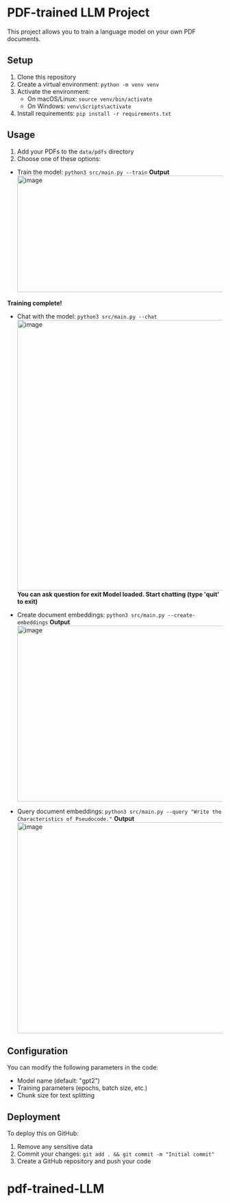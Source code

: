 # PDF-trained LLM Project

This project allows you to train a language model on your own PDF documents.

## Setup

1. Clone this repository
2. Create a virtual environment: `python -m venv venv`
3. Activate the environment:
   - On macOS/Linux: `source venv/bin/activate`
   - On Windows: `venv\Scripts\activate`
4. Install requirements: `pip install -r requirements.txt`

## Usage

1. Add your PDFs to the `data/pdfs` directory
2. Choose one of these options:

- Train the model: `python3 src/main.py --train`
  **Output**
  <img width="1421" height="272" alt="image" src="https://github.com/user-attachments/assets/97c26b6a-f7c4-4050-ae80-25c00f4aa534" />

**Training complete!**

- Chat with the model: `python3 src/main.py --chat`
  <img width="1418" height="632" alt="image" src="https://github.com/user-attachments/assets/05dcac43-6b96-4a66-a372-07d0aa8f6bda" />
**You can ask question for exit Model loaded. Start chatting (type 'quit' to exit)**
  
- Create document embeddings: `python3 src/main.py --create-embeddings`
   **Output**
  <img width="1428" height="411" alt="image" src="https://github.com/user-attachments/assets/d8924bc8-6fa1-48e5-9267-8e376dc7da0b" />

- Query document embeddings: `python3 src/main.py --query "Write the Characteristics of Pseudocode."`
  **Output**
  <img width="1354" height="493" alt="image" src="https://github.com/user-attachments/assets/2f335b6a-711c-4b0e-bdf5-f9bbd91d4bec" />


## Configuration

You can modify the following parameters in the code:
- Model name (default: "gpt2")
- Training parameters (epochs, batch size, etc.)
- Chunk size for text splitting

## Deployment

To deploy this on GitHub:
1. Remove any sensitive data
2. Commit your changes: `git add . && git commit -m "Initial commit"`
3. Create a GitHub repository and push your code
# pdf-trained-LLM
